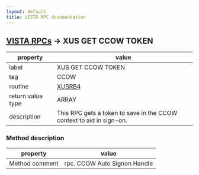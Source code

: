 ```yaml
---
layout: default
title: VISTA RPC documentation
---
```




## [VISTA RPCs](TableOfContent.md) &#8594; XUS GET CCOW TOKEN 

 property | value 
--- | --- 
 label | XUS GET CCOW TOKEN
 tag | CCOW
 routine | [XUSRB4](http://code.osehra.org/dox/Routine_XUSRB4_source.html)
 return value type | ARRAY
 description | This RPC gets a token to save in the CCOW context to aid in sign-on.


### Method description

 property | value 
--- | --- 
 Method comment | rpc. CCOW Auto Signon Handle